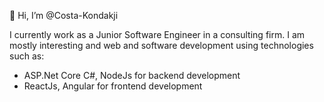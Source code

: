 👋 Hi, I’m @Costa-Kondakji

I currently work as a Junior Software Engineer in a consulting firm.
I am mostly interesting and web and software development using technologies such as:
- ASP.Net Core C#, NodeJs for backend development
- ReactJs, Angular for frontend development
